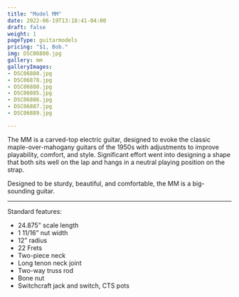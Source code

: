 ```yaml
---
title: "Model MM"
date: 2022-06-19T13:18:41-04:00
draft: false
weight: 1
pageType: guitarmodels
pricing: "$1, Bob."
img: DSC06880.jpg
gallery: mm
galleryImages:
- DSC06880.jpg
- DSC06878.jpg
- DSC06880.jpg
- DSC06885.jpg
- DSC06886.jpg
- DSC06887.jpg
- DSC06889.jpg

---
```


The MM is a carved-top electric guitar, designed to evoke the classic maple-over-mahogany guitars of the 1950s with adjustments to improve playability, comfort, and style. Significant effort went into designing a shape that both sits well on the lap and hangs in a neutral playing position on the strap.  

Designed to be sturdy, beautiful, and comfortable, the MM is a big-sounding guitar. 

---

Standard features:
- 24.875" scale length
- 1 11/16” nut width
- 12” radius
- 22 Frets
- Two-piece neck
- Long tenon neck joint
- Two-way truss rod
- Bone nut
- Switchcraft jack and switch, CTS pots

